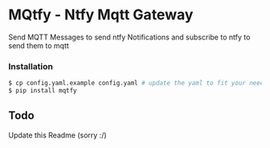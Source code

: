 # MQtfy - Ntfy Mqtt Gateway
Send MQTT Messages to send ntfy Notifications and subscribe to ntfy to send them to mqtt

### Installation


```bash
$ cp config.yaml.example config.yaml # update the yaml to fit your needs
$ pip install mqtfy
```


## Todo
Update this Readme (sorry :/)
 